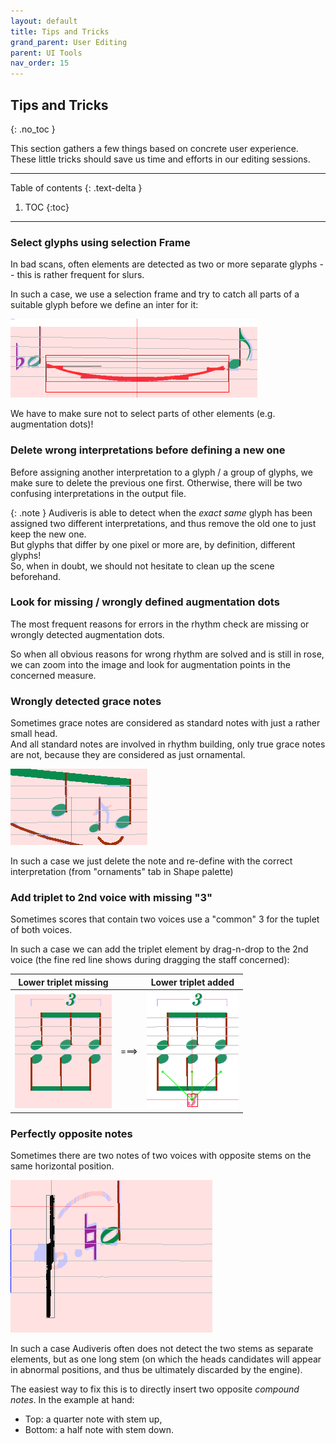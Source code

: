 ```yaml
---
layout: default
title: Tips and Tricks
grand_parent: User Editing
parent: UI Tools
nav_order: 15
---
```

## Tips and Tricks
{: .no_toc }

This section gathers a few things based on concrete user experience.
These little tricks should save us time and efforts in our editing sessions.

---
Table of contents
{: .text-delta }

1. TOC
{:toc}
---

### Select glyphs using selection Frame

In bad scans, often elements are detected as two or more separate glyphs
-- this is rather frequent for slurs.

In such a case, we use a selection frame and try to catch all parts of a suitable glyph before we
define an inter for it:

![](../assets/images/selection_frame.png)

We have to make sure not to select parts of other elements (e.g. augmentation dots)!

### Delete wrong interpretations before defining a new one

Before assigning another interpretation to a glyph / a group of glyphs, we make sure to delete
the previous one first.
Otherwise, there will be two confusing interpretations in the output file.

{: .note }
Audiveris is able to detect when the *exact same* glyph has been assigned two different
interpretations, and thus remove the old one to just keep the new one.   
But glyphs that differ by one pixel or more are, by definition, different glyphs!   
So, when in doubt, we should not hesitate to clean up the scene beforehand.

### Look for missing / wrongly defined augmentation dots

The most frequent reasons for errors in the rhythm check are missing or wrongly detected
augmentation dots.

So when all obvious reasons for wrong rhythm are solved and is still in rose,
we can zoom into the image and look for augmentation points in the concerned measure.

### Wrongly detected grace notes

Sometimes grace notes are considered as standard notes with just a rather small head.   
And all standard notes are involved in rhythm building, only true grace notes are not,
because they are considered as just ornamental.

![](../assets/images/wrong_grace_note.png)

In such a case we just delete the note and re-define with the correct interpretation
(from "ornaments" tab in Shape palette)

### Add triplet to 2nd voice with missing "3"

Sometimes scores that contain two voices use a "common" 3 for the tuplet of both voices.

In such a case we can add the triplet element by drag-n-drop to the 2nd voice
(the fine red line shows during dragging the staff concerned):

| Lower triplet missing |     | Lower triplet added  |
|         :---:         |:---:|       :---:          |
|![](../assets/images/triplet_with_missing_3.png) | ===> |![](../assets/images/added_triplet.png)|

### Perfectly opposite notes

Sometimes there are two notes of two voices with opposite stems on the same horizontal position.

![](../assets/images/two_stems_in_line.png)

In such a case Audiveris often does not detect the two stems as separate elements, but as one long
stem (on which the heads candidates will appear in abnormal positions,
and thus be ultimately discarded by the engine).

The easiest way to fix this is to directly insert two opposite *compound notes*.
In the example at hand:
* Top: a quarter note with stem up,
* Bottom: a half note with stem down.
